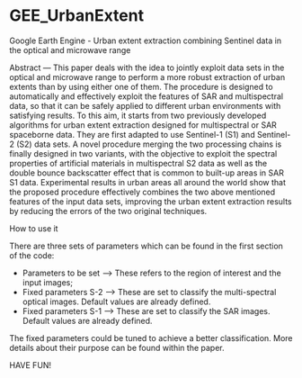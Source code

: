 # GEE_UrbanExtent

Google Earth Engine - Urban extent extraction combining Sentinel data in the optical and microwave range

Abstract — This paper deals with the idea to jointly exploit data sets in the optical and microwave range to perform a more robust extraction of urban extents than by using either one of them. The procedure is designed to automatically and effectively exploit the features of SAR and multispectral data, so that it can be safely applied to different urban environments with satisfying results. To this aim, it starts from two previously developed algorithms for urban extent extraction designed for multispectral or SAR spaceborne data. They are first adapted to use Sentinel-1 (S1) and Sentinel-2 (S2) data sets. A novel procedure merging the two processing chains is finally designed in two variants, with the objective to exploit the spectral properties of artificial materials in multispectral S2 data as well as the double bounce backscatter effect that is common to built-up areas in SAR S1 data. Experimental results in urban areas all around the world show that the proposed procedure effectively combines the two above mentioned features of the input data sets, improving the urban extent extraction results by reducing the errors of the two original techniques.

How to use it

There are three sets of parameters which can be found in the first section of the code:
- Parameters to be set --> These refers to the region of interest and the input images;
- Fixed parameters S-2 --> These are set to classify the multi-spectral optical images. Default values are already defined. 
- Fixed parameters S-1 --> These are set to classify the SAR images. Default values are already defined.

The fixed parameters could be tuned to achieve a better classification. More details about their purpose can be found within the paper. 


HAVE FUN!

